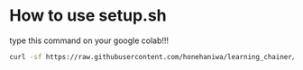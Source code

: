 # How to use setup.sh

type this command on your google colab!!! <br>
```sh
curl -sf https://raw.githubusercontent.com/honehaniwa/learning_chainer/master/setup.sh | sh
```

